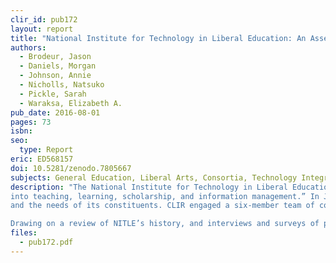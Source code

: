 ```yaml
---
clir_id: pub172
layout: report
title: "National Institute for Technology in Liberal Education: An Assessment"
authors: 
  - Brodeur, Jason
  - Daniels, Morgan
  - Johnson, Annie
  - Nicholls, Natsuko
  - Pickle, Sarah
  - Waraksa, Elizabeth A.
pub_date: 2016-08-01
pages: 73
isbn:
seo:
  type: Report
eric: ED568157
doi: 10.5281/zenodo.7805667
subjects: General Education, Liberal Arts, Consortia, Technology Integration, Organizational Objectives, Organizational Change, Interviews, Educational History, Needs Assessment, Individual Needs, Institutional Characteristics, Demography, Group Membership, Participant Characteristics, Participation, Preferences, National Surveys, Intercollegiate Cooperation, Partnerships in Education
description: "The National Institute for Technology in Liberal Education (NITLE) was formed in 2001 to “stimulate collaboration between selected liberal arts colleges and to act as a catalyst for the effective integration of emerging and newer digital technologies
into teaching, learning, scholarship, and information management.” In July 2015, NITLE migrated its operations from Southwestern University to CLIR. In conjunction with this migration, CLIR initiated a rigorous analysis of NITLE’s current condition
and the needs of its constituents. CLIR engaged a six-member team of consultants to conduct the assessment.

Drawing on a review of NITLE’s history, and interviews and surveys of past and current stakeholders, the assessment team identifies ways to build thoughtfully on NITLE’s legacy to support the use of digital technologies in liberal education."
files:
  - pub172.pdf
---
```

